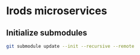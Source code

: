 # Irods microservices

## Initialize submodules

```bash
git submodule update --init --recursive --remote
```


